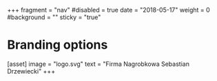 +++
fragment = "nav"
#disabled = true
date = "2018-05-17"
weight = 0
#background = ""
sticky = "true"

# Branding options
[asset]
  image = "logo.svg"
  text = "Firma Nagrobkowa Sebastian Drzewiecki"
+++
